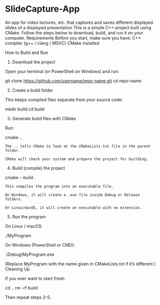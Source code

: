 # SlideCapture-App
An app for video lectures, etc. that captures and saves different displayed slides of a displayed presentation 
This is a simple C++ project built using CMake.
Follow the steps below to download, build, and run it on your computer.
Requirements
Before you start, make sure you have:
C++ compiler (g++ / clang / MSVC)
CMake installed

How to Build and Run
1. Download the project

Open your terminal (or PowerShell on Windows) and run:

git clone https://github.com/username/repo-name.git
cd repo-name

2. Create a build folder

This keeps compiled files separate from your source code:

mkdir build
cd build

3. Generate build files with CMake

Run:

cmake ..

    The .. tells CMake to look at the CMakeLists.txt file in the parent folder.

    CMake will check your system and prepare the project for building.

4. Build (compile) the project

cmake --build .

    This compiles the program into an executable file.

    On Windows, it will create a .exe file inside Debug or Release folders.

    On Linux/macOS, it will create an executable with no extension.

5. Run the program

On Linux / macOS:

./MyProgram

On Windows (PowerShell or CMD):

.\Debug\MyProgram.exe

(Replace MyProgram with the name given in CMakeLists.txt if it’s different.)
Cleaning Up

If you ever want to start fresh:

cd ..
rm -rf build

Then repeat steps 2–5.
